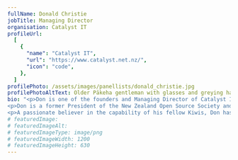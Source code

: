 ```yaml
---
fullName: Donald Christie
jobTitle: Managing Director
organisation: Catalyst IT
profileUrl:
  [
    {
      "name": "Catalyst IT",
      "url": "https://www.catalyst.net.nz/",
      "icon": "code",
    },
  ]
profilePhoto: /assets/images/panellists/donald_christie.jpg
profilePhotoAltText: Older Pākeha gentleman with glasses and greying hair
bio: "<p>Don is one of the founders and Managing Director of Catalyst IT, an New Zealand owned open source software company, headquartered in Wellington. Catalyst has existed for 25 years and now has 100s of staff and a number of subsidiaries across the globe.</p>
<p>Don is a former President of the New Zealand Open Source Society and was on the Council of Internet New Zealand for two years. He recently resigned as co-chair of the Kiwi tech organisation, NZRise, after 12 years in that role.</p>
<p>A passionate believer in the capability of his fellow Kiwis, Don has long supported and advocated for the digital sector of Aotearoa. Building national and local infrastructure, capability and cyber resilience is at the heart of Catalyst's vision and enabled by the company's strong support for and use of open source software.</p>"
# featuredImage:
# featuredImageAlt:
# featuredImageType: image/png
# featuredImageWidth: 1200
# featuredImageHeight: 630
---
```

